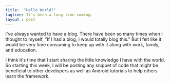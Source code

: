 ```yaml
---
title:  "Hello World!"
tagline: It's been a long time coming.
layout : post
---
```


I've always wanted to have a blog. There have been so many times when I thought to myself, "If I had a blog, I would totally blog this." But I felt like it would be very time consuming to keep up with it along with work, family, and education.

I think it's time that I start sharing the little knowledge I have with the world. So starting this week, I will be posting any snippet of code that might be beneficial to other developers as well as Android tutorials to help others learn the framework.
